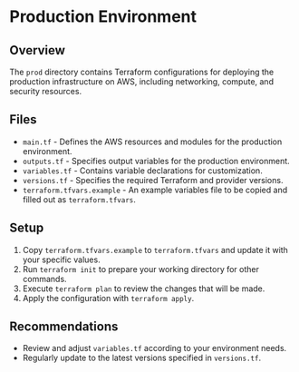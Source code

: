 # Production Environment

## Overview
The `prod` directory contains Terraform configurations for deploying the production infrastructure on AWS, including networking, compute, and security resources.

## Files
- `main.tf` - Defines the AWS resources and modules for the production environment.
- `outputs.tf` - Specifies output variables for the production environment.
- `variables.tf` - Contains variable declarations for customization.
- `versions.tf` - Specifies the required Terraform and provider versions.
- `terraform.tfvars.example` - An example variables file to be copied and filled out as `terraform.tfvars`.

## Setup
1. Copy `terraform.tfvars.example` to `terraform.tfvars` and update it with your specific values.
2. Run `terraform init` to prepare your working directory for other commands.
3. Execute `terraform plan` to review the changes that will be made.
4. Apply the configuration with `terraform apply`.

## Recommendations
- Review and adjust `variables.tf` according to your environment needs.
- Regularly update to the latest versions specified in `versions.tf`.
